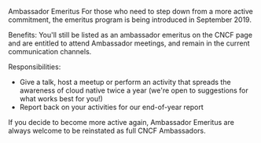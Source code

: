 Ambassador Emeritus
For those who need to step down from a more active commitment, the emeritus program is being introduced in September 2019.

Benefits:
You'll still be listed as an ambassador emeritus on the CNCF page and are entitled to attend Ambassador meetings, and remain in the current communication channels.

Responsibilities:

* Give a talk, host a meetup or perform an activity that spreads the awareness of cloud native twice a year (we're open to suggestions for what works best for you!)
* Report back on your activities for our end-of-year report

If you decide to become more active again, Ambassador Emeritus are always welcome to be reinstated as full CNCF Ambassadors.
